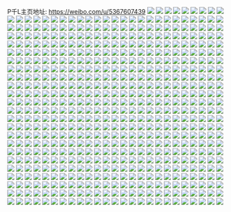 P千L主页地址: https://weibo.com/u/5367607439 
![](https://wx4.sinaimg.cn/mw2000/005RfVTxgy1h96sanwv5kj32eo37ku0y.jpg) 
![](https://wx4.sinaimg.cn/mw2000/005RfVTxgy1h96s7udx2oj32bc334u0x.jpg) 
![](https://wx4.sinaimg.cn/mw2000/005RfVTxgy1h96s8f1xcrj32c0340u0z.jpg) 
![](https://wx4.sinaimg.cn/mw2000/005RfVTxgy1h96s8kpe6yj32bc3341kz.jpg) 
![](https://wx4.sinaimg.cn/mw2000/005RfVTxgy1h96s8ub9bbj31o0280b2b.jpg) 
![](https://wx4.sinaimg.cn/mw2000/005RfVTxgy1h96s87z9cvj337k2eo4qs.jpg) 
![](https://wx4.sinaimg.cn/mw2000/005RfVTxgy1h96s8pv5ztj31o02807wj.jpg) 
![](https://wx4.sinaimg.cn/mw2000/005RfVTxgy1h96s8vnvbjj32c03407wh.jpg) 
![](https://wx4.sinaimg.cn/mw2000/005RfVTxgy1h96s95mouwj337k2eo7wn.jpg) 
![](https://wx4.sinaimg.cn/mw2000/005RfVTxgy1h96s9c31uhj33402c0kjn.jpg) 
![](https://wx4.sinaimg.cn/mw2000/005RfVTxgy1h8ujnt2lk5j32c02c0hdt.jpg) 
![](https://wx4.sinaimg.cn/mw2000/005RfVTxgy1h8ujnm7w6ej30wi1ycwvg.jpg) 
![](https://wx4.sinaimg.cn/mw2000/005RfVTxgy1h8ujnuz7fbj32c02c0kjl.jpg) 
![](https://wx4.sinaimg.cn/mw2000/005RfVTxgy1h8ujnr5yxwj32c02c0npd.jpg) 
![](https://wx4.sinaimg.cn/mw2000/005RfVTxgy1h8ujnooea6j32c02c0kjl.jpg) 
![](https://wx4.sinaimg.cn/mw2000/005RfVTxgy1h8ujnxt0ubj32c02c0npd.jpg) 
![](https://wx4.sinaimg.cn/mw2000/005RfVTxgy1h8qx7vgepoj30wi1yck6w.jpg) 
![](https://wx4.sinaimg.cn/mw2000/005RfVTxgy1h7v9l1wrdfj31s636cqv5.jpg) 
![](https://wx4.sinaimg.cn/mw2000/005RfVTxgy1h7v9kgwpwmj31s636cb2a.jpg) 
![](https://wx4.sinaimg.cn/mw2000/005RfVTxgy1h7v9kudj4wj31s636cnpd.jpg) 
![](https://wx4.sinaimg.cn/mw2000/005RfVTxgy1h7v9kkzwe6j31s636c4qq.jpg) 
![](https://wx4.sinaimg.cn/mw2000/005RfVTxgy1h7v9korgm8j316o16oayd.jpg) 
![](https://wx4.sinaimg.cn/mw2000/005RfVTxgy1h7v9kni5j2j31rl2elnpd.jpg) 
![](https://wx4.sinaimg.cn/mw2000/005RfVTxgy1h7v9kr4guyj31s636ce81.jpg) 
![](https://wx4.sinaimg.cn/mw2000/005RfVTxgy1h7v9kxkel5j31s636c1ky.jpg) 
![](https://wx4.sinaimg.cn/mw2000/005RfVTxgy1h7k7c38yxej32c02c01ky.jpg) 
![](https://wx4.sinaimg.cn/mw2000/005RfVTxgy1h7k7crv228j32c0340qv6.jpg) 
![](https://wx4.sinaimg.cn/mw2000/005RfVTxgy1h7k7cl4v6kj32c03404qu.jpg) 
![](https://wx4.sinaimg.cn/mw2000/005RfVTxgy1h78qaq580xj32c0340npg.jpg) 
![](https://wx4.sinaimg.cn/mw2000/005RfVTxgy1h78qav7184j31sb36cu0z.jpg) 
![](https://wx4.sinaimg.cn/mw2000/005RfVTxgy1h7416o4fqoj320830chdw.jpg) 
![](https://wx4.sinaimg.cn/mw2000/005RfVTxgy1h740kciwoaj30uk4tv4kg.jpg) 
![](https://wx4.sinaimg.cn/mw2000/005RfVTxgy1h740khyhhdj31ho1zkx6p.jpg) 
![](https://wx4.sinaimg.cn/mw2000/005RfVTxgy1h6x5c9e4emj32c0340e83.jpg) 
![](https://wx4.sinaimg.cn/mw2000/005RfVTxgy1h6x5ce048pj31sc2ds4qr.jpg) 
![](https://wx4.sinaimg.cn/mw2000/005RfVTxgy1h6x5c13s7uj31401hcn0n.jpg) 
![](https://wx4.sinaimg.cn/mw2000/005RfVTxgy1h6sjhx34o5j325d2clqv7.jpg) 
![](https://wx4.sinaimg.cn/mw2000/005RfVTxgy1h6p2druaj4j31400u0k05.jpg) 
![](https://wx4.sinaimg.cn/mw2000/005RfVTxgy1h6qq9p6om0j32c02c07wj.jpg) 
![](https://wx4.sinaimg.cn/mw2000/005RfVTxgy1h6qq9j00qrj32c02c0kjm.jpg) 
![](https://wx4.sinaimg.cn/mw2000/005RfVTxgy1h6qq9rupy9j32bc3347wk.jpg) 
![](https://wx4.sinaimg.cn/mw2000/005RfVTxgy1h6qq9kdkutj32c02c0e82.jpg) 
![](https://wx4.sinaimg.cn/mw2000/005RfVTxgy1h6qq9lw5yyj32c02c0npe.jpg) 
![](https://wx4.sinaimg.cn/mw2000/005RfVTxgy1h6qq9n5f7uj32c026z7wi.jpg) 
![](https://wx4.sinaimg.cn/mw2000/005RfVTxgy1h6lj25r4pqj32c02c07wi.jpg) 
![](https://wx4.sinaimg.cn/mw2000/005RfVTxgy1h6lj24e8zsj31se36cjx8.jpg) 
![](https://wx4.sinaimg.cn/mw2000/005RfVTxgy1h6ivryroykj30xc1xuhdt.jpg) 
![](https://wx4.sinaimg.cn/mw2000/005RfVTxgy1h6ivstqth3j315o3h07gb.jpg) 
![](https://wx4.sinaimg.cn/mw2000/005RfVTxgy1h6ivsilu8wj315o33l4qq.jpg) 
![](https://wx4.sinaimg.cn/mw2000/005RfVTxgy1h6ivs7vw3ij315o1xmkjl.jpg) 
![](https://wx4.sinaimg.cn/mw2000/005RfVTxgy1h6ivradjqpj324836ckjm.jpg) 
![](https://wx4.sinaimg.cn/mw2000/005RfVTxgy1h6ivt3bck9j315o3h0q9l.jpg) 
![](https://wx4.sinaimg.cn/mw2000/005RfVTxgy1h6ivrh2p8wj30xc3e80wm.jpg) 
![](https://wx4.sinaimg.cn/mw2000/005RfVTxgy1h6ivrm7gw4j312436cdhf.jpg) 
![](https://wx4.sinaimg.cn/mw2000/005RfVTxgy1h6ivrs670ej315o3h07ba.jpg) 
![](https://wx4.sinaimg.cn/mw2000/005RfVTxgy1h6ivqwtutyj30pf36cngr.jpg) 
![](https://wx4.sinaimg.cn/mw2000/005RfVTxgy1h6b4j5e9pqj32be2c0hdv.jpg) 
![](https://wx4.sinaimg.cn/mw2000/005RfVTxgy1h6b4izw1qlj31gw19n7wh.jpg) 
![](https://wx4.sinaimg.cn/mw2000/005RfVTxgy1h6b4j8wkq6j321x1wbqv6.jpg) 
![](https://wx4.sinaimg.cn/mw2000/005RfVTxgy1h65dgu9khdj30pl1usag4.jpg) 
![](https://wx4.sinaimg.cn/mw2000/005RfVTxgy1h61uyzzx8bj32c02c0hdu.jpg) 
![](https://wx4.sinaimg.cn/mw2000/005RfVTxgy1h61uyyk601j32c02c0b2a.jpg) 
![](https://wx4.sinaimg.cn/mw2000/005RfVTxgy1h5jds1yv3rj32c0340kjl.jpg) 
![](https://wx4.sinaimg.cn/mw2000/005RfVTxgy1h5jds83frhj33402c0kjm.jpg) 
![](https://wx4.sinaimg.cn/mw2000/005RfVTxgy1h5jds51hryj315o2bcqv5.jpg) 
![](https://wx4.sinaimg.cn/mw2000/005RfVTxgy1h5jds6qrjdj30wi1hi4h8.jpg) 
![](https://wx4.sinaimg.cn/mw2000/005RfVTxgy1h5jds3081sj30wi140ql8.jpg) 
![](https://wx4.sinaimg.cn/mw2000/005RfVTxgy1h5i83b6pzlj32pg2c01kx.jpg) 
![](https://wx4.sinaimg.cn/mw2000/005RfVTxgy1h58ehcoqlmj31ho1zkx6p.jpg) 
![](https://wx4.sinaimg.cn/mw2000/005RfVTxgy1h4jkkcp1s3j31tm2fhqv7.jpg) 
![](https://wx4.sinaimg.cn/mw2000/005RfVTxgy1h4jkketcj6j32c02tib2b.jpg) 
![](https://wx4.sinaimg.cn/mw2000/005RfVTxgy1h4jkk9j3vcj31zw2nvu0y.jpg) 
![](https://wx4.sinaimg.cn/mw2000/005RfVTxgy1h4jkkku2oej32bc3341l3.jpg) 
![](https://wx4.sinaimg.cn/mw2000/005RfVTxgy1h4jkkfufzpj310w1eq4e4.jpg) 
![](https://wx4.sinaimg.cn/mw2000/005RfVTxgy1h4jkkoerl3j322p1sn7wi.jpg) 
![](https://wx4.sinaimg.cn/mw2000/005RfVTxgy1h47z3i8nyaj31r12c1x6p.jpg) 
![](https://wx4.sinaimg.cn/mw2000/005RfVTxgy1h47z3bwzimj30qm0x6q61.jpg) 
![](https://wx4.sinaimg.cn/mw2000/005RfVTxgy1h47z3ji0lgj31r12c1b2a.jpg) 
![](https://wx4.sinaimg.cn/mw2000/005RfVTxgy1h47z3b1fmqj31401hck0k.jpg) 
![](https://wx4.sinaimg.cn/mw2000/005RfVTxgy1h47z3bk45cj30tz11qgru.jpg) 
![](https://wx4.sinaimg.cn/mw2000/005RfVTxgy1h47z3ckuqwj31401hc7gs.jpg) 
![](https://wx4.sinaimg.cn/mw2000/005RfVTxgy1h47z3fi0fnj32c02c07wj.jpg) 
![](https://wx4.sinaimg.cn/mw2000/005RfVTxgy1h47z3dqkvfj32c02c0qv5.jpg) 
![](https://wx4.sinaimg.cn/mw2000/005RfVTxgy1h47z3h2ywrj31r12c14qr.jpg) 
![](https://wx4.sinaimg.cn/mw2000/005RfVTxgy1h3yrhav1l4j31sc1scnpd.jpg) 
![](https://wx4.sinaimg.cn/mw2000/005RfVTxgy1h3epkde1afj32c12c1qv7.jpg) 
![](https://wx4.sinaimg.cn/mw2000/005RfVTxgy1h3epkfghanj32c12c1e83.jpg) 
![](https://wx4.sinaimg.cn/mw2000/005RfVTxgy1h3epkgv069j31w52g3e82.jpg) 
![](https://wx4.sinaimg.cn/mw2000/005RfVTxgy1h3eq9oncvcj31ga0wiaiu.jpg) 
![](https://wx4.sinaimg.cn/mw2000/005RfVTxgy1h34sc0zdijj31tz2lbqv8.jpg) 
![](https://wx4.sinaimg.cn/mw2000/005RfVTxgy1h34sc311h8j325x2a04qp.jpg) 
![](https://wx4.sinaimg.cn/mw2000/005RfVTxgy1h34sc210g5j30wi0ks77f.jpg) 
![](https://wx4.sinaimg.cn/mw2000/005RfVTxgy1h34sc1ktbjj30wi0l3din.jpg) 
![](https://wx4.sinaimg.cn/mw2000/005RfVTxgy1h2kqktu7dfj32bc334qv5.jpg) 
![](https://wx4.sinaimg.cn/mw2000/005RfVTxgy1h2kqkxh8msj32bc3344qq.jpg) 
![](https://wx4.sinaimg.cn/mw2000/005RfVTxgy1h2kqo3oq62j32c033vu0y.jpg) 
![](https://wx4.sinaimg.cn/mw2000/005RfVTxgy1h2kqo1izakj33402bvb2a.jpg) 
![](https://wx4.sinaimg.cn/mw2000/005RfVTxgy1h2kqo696kij30wi1emjw0.jpg) 
![](https://wx4.sinaimg.cn/mw2000/005RfVTxgy1h2e3tnh24zj32c12c14qr.jpg) 
![](https://wx4.sinaimg.cn/mw2000/005RfVTxgy1h2e3trzuo6j32c02c0hdy.jpg) 
![](https://wx4.sinaimg.cn/mw2000/005RfVTxgy1h2e3tpes5pj32c12c17wj.jpg) 
![](https://wx4.sinaimg.cn/mw2000/005RfVTxgy1h2e3tzpq83j31691mje81.jpg) 
![](https://wx4.sinaimg.cn/mw2000/005RfVTxgy1h2e3ttnv45j32c0340npe.jpg) 
![](https://wx4.sinaimg.cn/mw2000/005RfVTxgy1h2e3tvcfcnj32c0340qv6.jpg) 
![](https://wx4.sinaimg.cn/mw2000/005RfVTxgy1h2e3vd34jsj32bc2p37wh.jpg) 
![](https://wx4.sinaimg.cn/mw2000/005RfVTxgy1h1wx4na7z6j32c02c01ky.jpg) 
![](https://wx4.sinaimg.cn/mw2000/005RfVTxgy1h1wxfkxuo6j31ho1zkqv5.jpg) 
![](https://wx4.sinaimg.cn/mw2000/005RfVTxgy1h1wx4ltgtfj31cc1r2u0x.jpg) 
![](https://wx4.sinaimg.cn/mw2000/005RfVTxgy1h1wx4ouc24j31qy1qy1kx.jpg) 
![](https://wx4.sinaimg.cn/mw2000/005RfVTxgy1h061qtgg5tj30u0141aje.jpg) 
![](https://wx4.sinaimg.cn/mw2000/005RfVTxgy1h061qsmwymj30u01aqae2.jpg) 
![](https://wx4.sinaimg.cn/mw2000/005RfVTxgy1h061qurqbfj30u0140dps.jpg) 
![](https://wx4.sinaimg.cn/mw2000/005RfVTxgy1gzwqejp42nj30u00u0n10.jpg) 
![](https://wx4.sinaimg.cn/mw2000/005RfVTxgy1gzwqep9ccnj30u0183dpi.jpg) 
![](https://wx4.sinaimg.cn/mw2000/005RfVTxgy1gzvwlaj5o3j32c034tu0x.jpg) 
![](https://wx4.sinaimg.cn/mw2000/005RfVTxgy1gzvwl6m1maj30wi1ycdrk.jpg) 
![](https://wx4.sinaimg.cn/mw2000/005RfVTxgy1gzvwlzin2ij32bb332kjm.jpg) 
![](https://wx4.sinaimg.cn/mw2000/005RfVTxgy1gzvwoyahf6j31ho2nenpe.jpg) 
![](https://wx4.sinaimg.cn/mw2000/005RfVTxgy1gzoiimbh2dj30u019k152.jpg) 
![](https://wx4.sinaimg.cn/mw2000/005RfVTxgy1gzoiio3669j30u0140thh.jpg) 
![](https://wx4.sinaimg.cn/mw2000/005RfVTxgy1gze3cxafinj32c02c0u0y.jpg) 
![](https://wx4.sinaimg.cn/mw2000/005RfVTxgy1gzdkcl4z3vj32c0340e83.jpg) 
![](https://wx4.sinaimg.cn/mw2000/005RfVTxgy1gzdkcgxt13j32c0340e83.jpg) 
![](https://wx4.sinaimg.cn/mw2000/005RfVTxgy1gzdkcis5stj32c03407wj.jpg) 
![](https://wx4.sinaimg.cn/mw2000/005RfVTxgy1gzdkcoz46tj33402c0kjn.jpg) 
![](https://wx4.sinaimg.cn/mw2000/005RfVTxgy1gzdkcel2usj32c0340e83.jpg) 
![](https://wx4.sinaimg.cn/mw2000/005RfVTxgy1gzc217mw3gj30wi0winh4.jpg) 
![](https://wx4.sinaimg.cn/mw2000/005RfVTxgy1gzc22123r4j32bb2bb1ky.jpg) 
![](https://wx4.sinaimg.cn/mw2000/005RfVTxgy1gzc2173bbuj31hq1hqe82.jpg) 
![](https://wx4.sinaimg.cn/mw2000/005RfVTxgy1gzc237s5oij31ho1zkx6q.jpg) 
![](https://wx4.sinaimg.cn/mw2000/005RfVTxgy1gzc238qmfpj31ho1zku0x.jpg) 
![](https://wx4.sinaimg.cn/mw2000/005RfVTxgy1gz4civuui4j325s2owqv6.jpg) 
![](https://wx4.sinaimg.cn/mw2000/005RfVTxgy1gz4ciupkbyj31ko1kotwn.jpg) 
![](https://wx4.sinaimg.cn/mw2000/005RfVTxgy1gz4ciu672sj32c02c0npe.jpg) 
![](https://wx4.sinaimg.cn/mw2000/005RfVTxgy1gz4cisqopuj31ho1zknpd.jpg) 
![](https://wx4.sinaimg.cn/mw2000/005RfVTxgy1gyzo8icyicj31hq1hqb2a.jpg) 
![](https://wx4.sinaimg.cn/mw2000/005RfVTxgy1gypsk09qa1j30u00u0tbf.jpg) 
![](https://wx4.sinaimg.cn/mw2000/005RfVTxgy1gypsjy8xonj30u00u0n2o.jpg) 
![](https://wx4.sinaimg.cn/mw2000/005RfVTxgy1gypslnc6svj30u00u0tdm.jpg) 
![](https://wx4.sinaimg.cn/mw2000/005RfVTxgy1gymudtu0bsj31dd1ere7o.jpg) 
![](https://wx4.sinaimg.cn/mw2000/005RfVTxgy1gymueqwkeej32bb332u0y.jpg) 
![](https://wx4.sinaimg.cn/mw2000/005RfVTxgy1gymue2uwztj32bc334e83.jpg) 
![](https://wx4.sinaimg.cn/mw2000/005RfVTxgy1gymuehwbb4j315o2ia4qp.jpg) 
![](https://wx4.sinaimg.cn/mw2000/005RfVTxgy1gymudygm11j31ho1zku0x.jpg) 
![](https://wx4.sinaimg.cn/mw2000/005RfVTxgy1gyjaqvvrq3j31k02c24qq.jpg) 
![](https://wx4.sinaimg.cn/mw2000/005RfVTxgy1gyjaquu37nj30v70s0k34.jpg) 
![](https://wx4.sinaimg.cn/mw2000/005RfVTxgy1gyjaqxf4t8j320830cb2b.jpg) 
![](https://wx4.sinaimg.cn/mw2000/005RfVTxgy1gyi4u0qb0kj31pq2aa1ky.jpg) 
![](https://wx4.sinaimg.cn/mw2000/005RfVTxgy1gyi4u4udouj314a1zmqv5.jpg) 
![](https://wx4.sinaimg.cn/mw2000/005RfVTxgy1gyi4tz2hdqj31vm2i64qq.jpg) 
![](https://wx4.sinaimg.cn/mw2000/005RfVTxgy1gyi4txuaihj32ae31ux6p.jpg) 
![](https://wx4.sinaimg.cn/mw2000/005RfVTxgy1gyi4u6gkn4j31tw1twnk7.jpg) 
![](https://wx4.sinaimg.cn/mw2000/005RfVTxgy1gyi4u3oq8mj324i2u2u0z.jpg) 
![](https://wx4.sinaimg.cn/mw2000/005RfVTxgy1gy3591ugxaj30ru0rujxu.jpg) 
![](https://wx4.sinaimg.cn/mw2000/005RfVTxgy1gy26u9vdtsj31w01w0b29.jpg) 
![](https://wx4.sinaimg.cn/mw2000/005RfVTxgy1gy26egg8zkj31zk1hoe82.jpg) 
![](https://wx4.sinaimg.cn/mw2000/005RfVTxgy1gv718h3fnbj62982oox6r02.jpg) 
![](https://wx4.sinaimg.cn/mw2000/005RfVTxgy1gv718ddocfj61ho1yinpd02.jpg) 
![](https://wx4.sinaimg.cn/mw2000/005RfVTxgy1gv718ahx3bj627f2r57wj02.jpg) 
![](https://wx4.sinaimg.cn/mw2000/005RfVTxgy1gv718rkjs7j62c02jzhdw02.jpg) 
![](https://wx4.sinaimg.cn/mw2000/005RfVTxgy1gv718iwiw9j62c02c07wi02.jpg) 
![](https://wx4.sinaimg.cn/mw2000/005RfVTxgy1gv718lurddj62c0340qv802.jpg) 
![](https://wx4.sinaimg.cn/mw2000/005RfVTxgy1gulc46dg7sj60dv0a80u002.jpg) 
![](https://wx4.sinaimg.cn/mw2000/005RfVTxgy1gu8djfw7kwj62802yokjn02.jpg) 
![](https://wx4.sinaimg.cn/mw2000/005RfVTxgy1gu78rwviquj62bb2bbqv602.jpg) 
![](https://wx4.sinaimg.cn/mw2000/005RfVTxgy1gu78rz1fcxj62c02c0qv602.jpg) 
![](https://wx4.sinaimg.cn/mw2000/005RfVTxgy1gu78s14t76j62c02c0b2a02.jpg) 
![](https://wx4.sinaimg.cn/mw2000/005RfVTxgy1gu78s5m541j63332bb7wh02.jpg) 
![](https://wx4.sinaimg.cn/mw2000/005RfVTxgy1gu78s4ae5ij62c02c0e8302.jpg) 
![](https://wx4.sinaimg.cn/mw2000/005RfVTxgy1gu78rus5q1j62802you0z02.jpg) 
![](https://wx4.sinaimg.cn/mw2000/005RfVTxgy1gu78s8fkt8j63332bbkjn02.jpg) 
![](https://wx4.sinaimg.cn/mw2000/005RfVTxgy1gu78s9o5uoj6254254kjl02.jpg) 
![](https://wx4.sinaimg.cn/mw2000/005RfVTxgy1gu3thqnpszj63402c0npf02.jpg) 
![](https://wx4.sinaimg.cn/mw2000/005RfVTxgy1gu3thmnd08j61hc1z4kjl02.jpg) 
![](https://wx4.sinaimg.cn/mw2000/005RfVTxgy1gu3thoofzcj62bb2bbhdv02.jpg) 
![](https://wx4.sinaimg.cn/mw2000/005RfVTxgy1gu3thksfcuj62bb2bbu1202.jpg) 
![](https://wx4.sinaimg.cn/mw2000/005RfVTxgy1gtt8hgqeozj62c0340e8302.jpg) 
![](https://wx4.sinaimg.cn/mw2000/005RfVTxgy1gtt8hj65f4j62c02c0b2a02.jpg) 
![](https://wx4.sinaimg.cn/mw2000/005RfVTxgy1gtmjgczglsj62bb332hdv02.jpg) 
![](https://wx4.sinaimg.cn/mw2000/005RfVTxgy1gtmjgfyidrj63332bbx6r02.jpg) 
![](https://wx4.sinaimg.cn/mw2000/005RfVTxgy1gtmjg9fqncj629f29fkjm02.jpg) 
![](https://wx4.sinaimg.cn/mw2000/005RfVTxgy1gtmjgmdu2xj62c02lpqv702.jpg) 
![](https://wx4.sinaimg.cn/mw2000/005RfVTxgy1gtmjgrjhr0j60xc2tthdu02.jpg) 
![](https://wx4.sinaimg.cn/mw2000/005RfVTxgy1gtmkjpi6lfj62802you0z02.jpg) 
![](https://wx4.sinaimg.cn/mw2000/005RfVTxgy1gsj7fqzi5nj32c02c01ky.jpg) 
![](https://wx4.sinaimg.cn/mw2000/005RfVTxgy1gsj7jafo2wj31060trwur.jpg) 
![](https://wx4.sinaimg.cn/mw2000/005RfVTxgy1gsj7fuhnhcj32bb2787wi.jpg) 
![](https://wx4.sinaimg.cn/mw2000/005RfVTxgy1gsj7for04xj62802yox6q02.jpg) 
![](https://wx4.sinaimg.cn/mw2000/005RfVTxgy1gsj7ifbfdlj32c0340hdu.jpg) 
![](https://wx4.sinaimg.cn/mw2000/005RfVTxgy1gsj7fwu0r2j32802yo4qr.jpg) 
![](https://wx4.sinaimg.cn/mw2000/005RfVTxgy1gsbr1i0tysj60qo0pgk8p02.jpg) 
![](https://wx4.sinaimg.cn/mw2000/005RfVTxgy1gsbr1hajkoj30u00u0773.jpg) 
![](https://wx4.sinaimg.cn/mw2000/005RfVTxgy1gs47eghdrmj32uk2ukx6p.jpg) 
![](https://wx4.sinaimg.cn/mw2000/005RfVTxgy1gs46z7u9cej32c03407wl.jpg) 
![](https://wx4.sinaimg.cn/mw2000/005RfVTxgy1gs46zbf2q4j32bb3324qr.jpg) 
![](https://wx4.sinaimg.cn/mw2000/005RfVTxgy1gs4782efzfj32c02q57wk.jpg) 
![](https://wx4.sinaimg.cn/mw2000/005RfVTxgy1gs4786oksrj32c02n9x6r.jpg) 
![](https://wx4.sinaimg.cn/mw2000/005RfVTxgy1gs787uaud7j32by2oznpd.jpg) 
![](https://wx4.sinaimg.cn/mw2000/005RfVTxgy1gqhhs05o52j32c02c0b29.jpg) 
![](https://wx4.sinaimg.cn/mw2000/005RfVTxgy1gqhhry7ev3j32oq2c0hdt.jpg) 
![](https://wx4.sinaimg.cn/mw2000/005RfVTxgy1gqhhrufy05j32c02c07wh.jpg) 
![](https://wx4.sinaimg.cn/mw2000/005RfVTxgy1gqhhrsckxij33402c0b29.jpg) 
![](https://wx4.sinaimg.cn/mw2000/005RfVTxgy1gqhhwa18p8j32tv25hb2c.jpg) 
![](https://wx4.sinaimg.cn/mw2000/005RfVTxgy1gqhhwormwgj32c03404qq.jpg) 
![](https://wx4.sinaimg.cn/mw2000/005RfVTxgy1gphidq6sm7j33332bb7wi.jpg) 
![](https://wx4.sinaimg.cn/mw2000/005RfVTxgy1gphidlitulj32c0340kjl.jpg) 
![](https://wx4.sinaimg.cn/mw2000/005RfVTxgy1gphidoljhsj31u62g8kjm.jpg) 
![](https://wx4.sinaimg.cn/mw2000/005RfVTxgy1gphidrlmxyj32bb332npe.jpg) 
![](https://wx4.sinaimg.cn/mw2000/005RfVTxgy1gphidwu74jj32yo280e82.jpg) 
![](https://wx4.sinaimg.cn/mw2000/005RfVTxgy1gphidxyavoj32c02c0b29.jpg) 
![](https://wx4.sinaimg.cn/mw2000/005RfVTxgy1gphiednxb8j32c03407wi.jpg) 
![](https://wx4.sinaimg.cn/mw2000/005RfVTxgy1gphieex231j31r03401he.jpg) 
![](https://wx4.sinaimg.cn/mw2000/005RfVTxgy1gphiec01vjj32c0340u0y.jpg) 
![](https://wx4.sinaimg.cn/mw2000/005RfVTxgy1gp1xwlhagcj33402c07wj.jpg) 
![](https://wx4.sinaimg.cn/mw2000/005RfVTxgy1gp1xsshusnj32c03404ng.jpg) 
![](https://wx4.sinaimg.cn/mw2000/005RfVTxgy1gp1xswbxjrj32c0340u0y.jpg) 
![](https://wx4.sinaimg.cn/mw2000/005RfVTxgy1gp1xtgkqfgj30mi0jv7jl.jpg) 
![](https://wx4.sinaimg.cn/mw2000/005RfVTxgy1gp1xupths1j30tk0tv4n3.jpg) 
![](https://wx4.sinaimg.cn/mw2000/005RfVTxgy1gp1xw5bnjgj32c02c0x6p.jpg) 
![](https://wx4.sinaimg.cn/mw2000/005RfVTxgy1govg5b6dabj32c0340npd.jpg) 
![](https://wx4.sinaimg.cn/mw2000/005RfVTxgy1govg5aemwhj32802804qq.jpg) 
![](https://wx4.sinaimg.cn/mw2000/005RfVTxgy1govg58oospj32c0340npe.jpg) 
![](https://wx4.sinaimg.cn/mw2000/005RfVTxgy1govg59kdx5j30uo1a1woo.jpg) 
![](https://wx4.sinaimg.cn/mw2000/005RfVTxgy1govg8gtvktj32bb332npe.jpg) 
![](https://wx4.sinaimg.cn/mw2000/005RfVTxgy1govg8r2vkkj32c0340kjl.jpg) 
![](https://wx4.sinaimg.cn/mw2000/005RfVTxly1gojchj4v35j31lk1exqv5.jpg) 
![](https://wx4.sinaimg.cn/mw2000/005RfVTxly1gojchnphu2j30rs15onfp.jpg) 
![](https://wx4.sinaimg.cn/mw2000/005RfVTxly1gojchmxc89j31tu1hm7wh.jpg) 
![](https://wx4.sinaimg.cn/mw2000/005RfVTxly1gojchxywg2j31ug28xu0y.jpg) 
![](https://wx4.sinaimg.cn/mw2000/005RfVTxly1gojch7iyf2j32802yox6r.jpg) 
![](https://wx4.sinaimg.cn/mw2000/005RfVTxly1gojchrh8rij32a42ri4qr.jpg) 
![](https://wx4.sinaimg.cn/mw2000/005RfVTxly1gojchfu2jej32c0340hdu.jpg) 
![](https://wx4.sinaimg.cn/mw2000/005RfVTxly1gojch95ovpj30rs2at7wh.jpg) 
![](https://wx4.sinaimg.cn/mw2000/005RfVTxly1gojchccisej32c0340x6p.jpg) 
![](https://wx4.sinaimg.cn/mw2000/005RfVTxgy1goeik4al8pj30u0140qc3.jpg) 
![](https://wx4.sinaimg.cn/mw2000/005RfVTxgy1goeik8pb6yj30u0140wo3.jpg) 
![](https://wx4.sinaimg.cn/mw2000/005RfVTxgy1goeik57jv0j31400u07gj.jpg) 
![](https://wx4.sinaimg.cn/mw2000/005RfVTxgy1goeik5z69sj30u0140wog.jpg) 
![](https://wx4.sinaimg.cn/mw2000/005RfVTxgy1goeiqv6fvvj31400u04cc.jpg) 
![](https://wx4.sinaimg.cn/mw2000/005RfVTxgy1goeik7m8oaj30u0140qdl.jpg) 
![](https://wx4.sinaimg.cn/mw2000/005RfVTxly1godjstx37nj31mc25shdu.jpg) 
![](https://wx4.sinaimg.cn/mw2000/005RfVTxly1godjt2odnsj31mc25s4qp.jpg) 
![](https://wx4.sinaimg.cn/mw2000/005RfVTxly1godjsrw3waj31h722nx6p.jpg) 
![](https://wx4.sinaimg.cn/mw2000/005RfVTxly1godjslu6d0j31jz22me76.jpg) 
![](https://wx4.sinaimg.cn/mw2000/005RfVTxly1godjsnsudxj31fu25rx6p.jpg) 
![](https://wx4.sinaimg.cn/mw2000/005RfVTxly1godjspitssj31lr250npd.jpg) 
![](https://wx4.sinaimg.cn/mw2000/005RfVTxly1godjskx3mpj31zk1hox6p.jpg) 
![](https://wx4.sinaimg.cn/mw2000/005RfVTxly1godjsy6kj7j31mb1mbx6p.jpg) 
![](https://wx4.sinaimg.cn/mw2000/005RfVTxly1godjsvs0zuj31lb24e4qq.jpg) 
![](https://wx4.sinaimg.cn/mw2000/005RfVTxly1godjt4ih14j31mb1mbhdt.jpg) 
![](https://wx4.sinaimg.cn/mw2000/005RfVTxly1godjt0fm9nj31mb1mbe81.jpg) 
![](https://wx4.sinaimg.cn/mw2000/005RfVTxly1godjsipt2jj3140140qv5.jpg) 
![](https://wx4.sinaimg.cn/mw2000/005RfVTxgy1go9cui961aj31ho1zkhdt.jpg) 
![](https://wx4.sinaimg.cn/mw2000/005RfVTxgy1go9cvb0t2kj31mb25rhdu.jpg) 
![](https://wx4.sinaimg.cn/mw2000/005RfVTxgy1go9cuk1k0vj31zk1hox6p.jpg) 
![](https://wx4.sinaimg.cn/mw2000/005RfVTxgy1go9cun9om5j31mb1mbhdu.jpg) 
![](https://wx4.sinaimg.cn/mw2000/005RfVTxgy1go9culrmprj325r1mg7wi.jpg) 
![](https://wx4.sinaimg.cn/mw2000/005RfVTxgy1go9cuoowwwj31l11l14qq.jpg) 
![](https://wx4.sinaimg.cn/mw2000/005RfVTxgy1go9cve04yvj31k01k04qq.jpg) 
![](https://wx4.sinaimg.cn/mw2000/005RfVTxgy1go9cut19shj31ix1ixnpd.jpg) 
![](https://wx4.sinaimg.cn/mw2000/005RfVTxgy1go9cvcmrsoj31mb25qqv6.jpg) 
![](https://wx4.sinaimg.cn/mw2000/005RfVTxgy1go9cur2mtwj325s1mchdv.jpg) 
![](https://wx4.sinaimg.cn/mw2000/005RfVTxgy1go9cvf66y3j31vk1eou0x.jpg) 
![](https://wx4.sinaimg.cn/mw2000/005RfVTxgy1go9cw2ayjij31mb1mb4qq.jpg) 
![](https://wx4.sinaimg.cn/mw2000/005RfVTxgy1go87laylxzj30rs15o1ao.jpg) 
![](https://wx4.sinaimg.cn/mw2000/005RfVTxgy1go87laf0ybj31mb1mbb29.jpg) 
![](https://wx4.sinaimg.cn/mw2000/005RfVTxgy1go87lbs457j30rs15ondt.jpg) 
![](https://wx4.sinaimg.cn/mw2000/005RfVTxgy1go87lea0dnj31w02i01ky.jpg) 
![](https://wx4.sinaimg.cn/mw2000/005RfVTxgy1go87lksu9oj31mb25qe81.jpg) 
![](https://wx4.sinaimg.cn/mw2000/005RfVTxgy1go87lfjps8j31w02io1ky.jpg) 
![](https://wx4.sinaimg.cn/mw2000/005RfVTxgy1go87lg7uupj31h51h54hq.jpg) 
![](https://wx4.sinaimg.cn/mw2000/005RfVTxgy1go87lcv6mcj31mb25qb29.jpg) 
![](https://wx4.sinaimg.cn/mw2000/005RfVTxgy1go87lgr3twj31ic1icww8.jpg) 
![](https://wx4.sinaimg.cn/mw2000/005RfVTxgy1go87l9o4t5j31gn1t91ky.jpg) 
![](https://wx4.sinaimg.cn/mw2000/005RfVTxgy1go87llneq9j32c02c07wh.jpg) 
![](https://wx4.sinaimg.cn/mw2000/005RfVTxgy1go87lhw410j31w02ioqv6.jpg) 
![](https://wx4.sinaimg.cn/mw2000/005RfVTxgy1go736qngdzj31ld24hhdt.jpg) 
![](https://wx4.sinaimg.cn/mw2000/005RfVTxgy1go736mjl0aj31mc1mcqv5.jpg) 
![](https://wx4.sinaimg.cn/mw2000/005RfVTxgy1go736pfca1j31ho1zkkjl.jpg) 
![](https://wx4.sinaimg.cn/mw2000/005RfVTxgy1go736sj3s7j31ld24hkjl.jpg) 
![](https://wx4.sinaimg.cn/mw2000/005RfVTxgy1go736o8gw6j31ho1zknpd.jpg) 
![](https://wx4.sinaimg.cn/mw2000/005RfVTxgy1go736jxbpfj31ld24hkjl.jpg) 
![](https://wx4.sinaimg.cn/mw2000/005RfVTxly1go3oyd6pelj31hc1z41ky.jpg) 
![](https://wx4.sinaimg.cn/mw2000/005RfVTxly1go3oye5zmcj32c03404qp.jpg) 
![](https://wx4.sinaimg.cn/mw2000/005RfVTxly1go3oyfti84j31zk1honpd.jpg) 
![](https://wx4.sinaimg.cn/mw2000/005RfVTxly1go3oygeiflj31mc1mckhg.jpg) 
![](https://wx4.sinaimg.cn/mw2000/005RfVTxly1go3oygxpnaj31mb1mbh8m.jpg) 
![](https://wx4.sinaimg.cn/mw2000/005RfVTxly1go3oyhxm64j31ho1zkb2a.jpg) 
![](https://wx4.sinaimg.cn/mw2000/005RfVTxly1go3oyc5vylj31zk1hox6p.jpg) 
![](https://wx4.sinaimg.cn/mw2000/005RfVTxly1go3oyim9ldj32c0340hdu.jpg) 
![](https://wx4.sinaimg.cn/mw2000/005RfVTxly1go3oyjljtcj31mb1mbhdt.jpg) 
![](https://wx4.sinaimg.cn/mw2000/005RfVTxgy1gnthisxuq5j31mb25q7wh.jpg) 
![](https://wx4.sinaimg.cn/mw2000/005RfVTxgy1gnthint00sj31hf1hfqqk.jpg) 
![](https://wx4.sinaimg.cn/mw2000/005RfVTxgy1gnthimopnnj31mb25q4qp.jpg) 
![](https://wx4.sinaimg.cn/mw2000/005RfVTxgy1gnthilb1ygj30rs1hv1kx.jpg) 
![](https://wx4.sinaimg.cn/mw2000/005RfVTxgy1gnthioqjflj31mc25squ9.jpg) 
![](https://wx4.sinaimg.cn/mw2000/005RfVTxgy1gnthipzebwj31mc1mc4qp.jpg) 
![](https://wx4.sinaimg.cn/mw2000/005RfVTxgy1gnthirk41dj32c0340e82.jpg) 
![](https://wx4.sinaimg.cn/mw2000/005RfVTxgy1gnthiwlh3aj31mb1mbke0.jpg) 
![](https://wx4.sinaimg.cn/mw2000/005RfVTxgy1gnthkfhfwsj32c03404qq.jpg) 
![](https://wx4.sinaimg.cn/mw2000/005RfVTxgy1gnpe47ldpmj31kv1kvb29.jpg) 
![](https://wx4.sinaimg.cn/mw2000/005RfVTxgy1gnpe46d4gnj31ho1zk4qq.jpg) 
![](https://wx4.sinaimg.cn/mw2000/005RfVTxgy1gnpe7rdqyij31mb25qe81.jpg) 
![](https://wx4.sinaimg.cn/mw2000/005RfVTxgy1gnpe4aue6ij32c02c07wi.jpg) 
![](https://wx4.sinaimg.cn/mw2000/005RfVTxgy1gnpe584cckj32c0340b2a.jpg) 
![](https://wx4.sinaimg.cn/mw2000/005RfVTxgy1gnpe56lr61j32c02c0kjl.jpg) 
![](https://wx4.sinaimg.cn/mw2000/005RfVTxgy1gnnxjkdw3xj31uk222kjl.jpg) 
![](https://wx4.sinaimg.cn/mw2000/005RfVTxgy1gnnxjxqumuj32c02c0npg.jpg) 
![](https://wx4.sinaimg.cn/mw2000/005RfVTxgy1gnnxjmlb0oj32io1w0u0x.jpg) 
![](https://wx4.sinaimg.cn/mw2000/005RfVTxgy1gnprsxe013j32c0340b2b.jpg) 
![](https://wx4.sinaimg.cn/mw2000/005RfVTxgy1gnprsn7nn1j31r522ob29.jpg) 
![](https://wx4.sinaimg.cn/mw2000/005RfVTxgy1gnnxk26osaj33402c07wi.jpg) 
![](https://wx4.sinaimg.cn/mw2000/005RfVTxly1gnktv37d0hj31mb1mbnpd.jpg) 
![](https://wx4.sinaimg.cn/mw2000/005RfVTxly1gnktv6bm2qj320n1mce81.jpg) 
![](https://wx4.sinaimg.cn/mw2000/005RfVTxly1gnktv2a6b4j31mb1mbhdt.jpg) 
![](https://wx4.sinaimg.cn/mw2000/005RfVTxly1gnktv7fhy5j31mb1mbe81.jpg) 
![](https://wx4.sinaimg.cn/mw2000/005RfVTxly1gnktv4xqh7j32c03404qq.jpg) 
![](https://wx4.sinaimg.cn/mw2000/005RfVTxly1gnktv884mmj31mb1mb4qp.jpg) 
![](https://wx4.sinaimg.cn/mw2000/005RfVTxly1gnktvaud1pj32c02c0npf.jpg) 
![](https://wx4.sinaimg.cn/mw2000/005RfVTxly1gnktviqwcdj31ho1zk4qq.jpg) 
![](https://wx4.sinaimg.cn/mw2000/005RfVTxly1gnktvc6weuj325c22cqv5.jpg) 
![](https://wx4.sinaimg.cn/mw2000/005RfVTxly1gms9hmrgqcj31fa1fa1kx.jpg) 
![](https://wx4.sinaimg.cn/mw2000/005RfVTxly1gms9hpmisuj31mb1mbb29.jpg) 
![](https://wx4.sinaimg.cn/mw2000/005RfVTxly1gms9hst7a5j32c0340u0y.jpg) 
![](https://wx4.sinaimg.cn/mw2000/005RfVTxly1gms9i1s3taj31mb25q4qp.jpg) 
![](https://wx4.sinaimg.cn/mw2000/005RfVTxly1gms9i78df5j31zk1hox6p.jpg) 
![](https://wx4.sinaimg.cn/mw2000/005RfVTxly1gms9i4rpyoj32c0340e82.jpg) 
![](https://wx4.sinaimg.cn/mw2000/005RfVTxly1gms9hviofqj32c0340b2a.jpg) 
![](https://wx4.sinaimg.cn/mw2000/005RfVTxly1gms9hkpp2bj32c0340b29.jpg) 
![](https://wx4.sinaimg.cn/mw2000/005RfVTxly1gms9hz46wlj33402c0x6p.jpg) 
![](https://wx4.sinaimg.cn/mw2000/005RfVTxly1gms9ixa610j32c0340x6p.jpg) 
![](https://wx4.sinaimg.cn/mw2000/005RfVTxly1gms9j0apo1j32c02c0kjl.jpg) 
![](https://wx4.sinaimg.cn/mw2000/005RfVTxly1gms9j4hkqfj32c03407wi.jpg) 
![](https://wx4.sinaimg.cn/mw2000/005RfVTxly1gml9deinndj31381ga7rw.jpg) 
![](https://wx4.sinaimg.cn/mw2000/005RfVTxly1gml9df0p3pj30zu1hrdsj.jpg) 
![](https://wx4.sinaimg.cn/mw2000/005RfVTxly1gml9de3gnfj31021p2nco.jpg) 
![](https://wx4.sinaimg.cn/mw2000/005RfVTxly1gml9lw3yegj30yi196nf6.jpg) 
![](https://wx4.sinaimg.cn/mw2000/005RfVTxly1gml9efzh1oj32c0340hdu.jpg) 
![](https://wx4.sinaimg.cn/mw2000/005RfVTxly1gml9lwvn6lj31hn1hne5t.jpg) 
![](https://wx4.sinaimg.cn/mw2000/005RfVTxly1gml9eibfqyj31lj24phcl.jpg) 
![](https://wx4.sinaimg.cn/mw2000/005RfVTxly1gml9exwomvj32c0340hdt.jpg) 
![](https://wx4.sinaimg.cn/mw2000/005RfVTxly1gml9mayua8j31w02io4qq.jpg) 
![](https://wx4.sinaimg.cn/mw2000/005RfVTxly1gml9mkugtsj32fz1hmqv5.jpg) 
![](https://wx4.sinaimg.cn/mw2000/005RfVTxly1gml9mjyz93j31w02iox6p.jpg) 
![](https://wx4.sinaimg.cn/mw2000/005RfVTxly1gml9middlaj31hn2nchdu.jpg) 
![](https://wx4.sinaimg.cn/mw2000/005RfVTxgy1gmhrj6rz1tj32c0340npd.jpg) 
![](https://wx4.sinaimg.cn/mw2000/005RfVTxgy1gmhrj8s7ggj30rs4moe82.jpg) 
![](https://wx4.sinaimg.cn/mw2000/005RfVTxgy1gmhrjbfkpvj32c0340qv6.jpg) 
![](https://wx4.sinaimg.cn/mw2000/005RfVTxgy1gmhrjtei36j32nc1hn4qr.jpg) 
![](https://wx4.sinaimg.cn/mw2000/005RfVTxgy1gmhrjknirzj33402c07wk.jpg) 
![](https://wx4.sinaimg.cn/mw2000/005RfVTxgy1gmhrjgqbslj32c02wg7wk.jpg) 
![](https://wx4.sinaimg.cn/mw2000/005RfVTxgy1gmhrjp47q6j32c02c0qv7.jpg) 
![](https://wx4.sinaimg.cn/mw2000/005RfVTxgy1gmhrkea8apj33402qrhdy.jpg) 
![](https://wx4.sinaimg.cn/mw2000/005RfVTxgy1gmhrjmmwcfj32c0340b2b.jpg) 
![](https://wx4.sinaimg.cn/mw2000/005RfVTxgy1gmhrjvno6qj32c0327hdw.jpg) 
![](https://wx4.sinaimg.cn/mw2000/005RfVTxgy1gmhrjioe6hj32c02c0qv6.jpg) 
![](https://wx4.sinaimg.cn/mw2000/005RfVTxgy1gmhrjy629nj32c0340u10.jpg) 
![](https://wx4.sinaimg.cn/mw2000/005RfVTxgy1gmhrjrf6exj32c02c0x6s.jpg) 
![](https://wx4.sinaimg.cn/mw2000/005RfVTxgy1gmifr6pf9jj30zk0no4iu.jpg) 
![](https://wx4.sinaimg.cn/mw2000/005RfVTxgy1gmifr75d2vj30zk0npwy4.jpg) 
![](https://wx4.sinaimg.cn/mw2000/005RfVTxgy1gmhrjenss6j327h2q7e83.jpg) 
![](https://wx4.sinaimg.cn/mw2000/005RfVTxgy1gmhrk9rifdj32c0340nph.jpg) 
![](https://wx4.sinaimg.cn/mw2000/005RfVTxgy1gmhrkbjlulj32c02c0qv5.jpg) 
![](https://wx4.sinaimg.cn/mw2000/005RfVTxly1gm8mr1ulbfj32c0340npd.jpg) 
![](https://wx4.sinaimg.cn/mw2000/005RfVTxly1gm8mr0fu7hj32c02c0npd.jpg) 
![](https://wx4.sinaimg.cn/mw2000/005RfVTxly1gm8mr3an2hj32c0340qv5.jpg) 
![](https://wx4.sinaimg.cn/mw2000/005RfVTxly1gm1r91324xj31mc1mc1kx.jpg) 
![](https://wx4.sinaimg.cn/mw2000/005RfVTxly1gm1r909u0gj31mb1mbe81.jpg) 
![](https://wx4.sinaimg.cn/mw2000/005RfVTxly1gm1r8z22v1j31mb1mbnpd.jpg) 
![](https://wx4.sinaimg.cn/mw2000/005RfVTxly1gm1r8y3rx9j30yi0xr7bi.jpg) 
![](https://wx4.sinaimg.cn/mw2000/005RfVTxly1gm1r94t62yj31og2ioawi.jpg) 
![](https://wx4.sinaimg.cn/mw2000/005RfVTxly1gm1r93gpnhj326d2wix6s.jpg) 
![](https://wx4.sinaimg.cn/mw2000/005RfVTxly1gm1r8wvmukj31oe1sohdt.jpg) 
![](https://wx4.sinaimg.cn/mw2000/005RfVTxly1gm1r95w15aj30yg1pa7wh.jpg) 
![](https://wx4.sinaimg.cn/mw2000/005RfVTxly1gm1r959aoij30st0u0k5v.jpg) 
![](https://wx4.sinaimg.cn/mw2000/005RfVTxgy1glwz9ogw03j31mc1mchaj.jpg) 
![](https://wx4.sinaimg.cn/mw2000/005RfVTxgy1glwz9qkdijj31mb1mbu0x.jpg) 
![](https://wx4.sinaimg.cn/mw2000/005RfVTxgy1glwz9pcljuj31mb1mbx4z.jpg) 
![](https://wx4.sinaimg.cn/mw2000/005RfVTxgy1glwz9rj3e8j31mc1mc1kx.jpg) 
![](https://wx4.sinaimg.cn/mw2000/005RfVTxgy1glwza3b9jrj32c02pvqv6.jpg) 
![](https://wx4.sinaimg.cn/mw2000/005RfVTxgy1glwz9sfea2j31mb1mb7wh.jpg) 
![](https://wx4.sinaimg.cn/mw2000/005RfVTxgy1glwz9tv496j31mc1mctzf.jpg) 
![](https://wx4.sinaimg.cn/mw2000/005RfVTxgy1glwz9v81nej32c0340b2a.jpg) 
![](https://wx4.sinaimg.cn/mw2000/005RfVTxgy1glwz9nkvunj31mc1mcx6m.jpg) 
![](https://wx4.sinaimg.cn/mw2000/005RfVTxgy1glwz9ytnlrj31mb1mbnpd.jpg) 
![](https://wx4.sinaimg.cn/mw2000/005RfVTxgy1glwz9zjl28j31f61f6nmq.jpg) 
![](https://wx4.sinaimg.cn/mw2000/005RfVTxgy1glwz9t4lmxj31mc1mckgy.jpg) 
![](https://wx4.sinaimg.cn/mw2000/005RfVTxgy1glwza1djd1j32c0340e83.jpg) 
![](https://wx4.sinaimg.cn/mw2000/005RfVTxgy1glwza5ftx4j31mc1mc7wh.jpg) 
![](https://wx4.sinaimg.cn/mw2000/005RfVTxgy1gll7s4oto2j31zj2be7wi.jpg) 
![](https://wx4.sinaimg.cn/mw2000/005RfVTxly1gll7s7mpq7j32c02fjb2a.jpg) 
![](https://wx4.sinaimg.cn/mw2000/005RfVTxly1gll7sjucwvj31mb1mbhdt.jpg) 
![](https://wx4.sinaimg.cn/mw2000/005RfVTxly1gll7se6m3lj32c0340x6q.jpg) 
![](https://wx4.sinaimg.cn/mw2000/005RfVTxly1gll7sh9uyjj31mb25re81.jpg) 
![](https://wx4.sinaimg.cn/mw2000/005RfVTxly1gll7s9hgz2j31mb1mbnmi.jpg) 
![](https://wx4.sinaimg.cn/mw2000/005RfVTxgy1gl09r7hphgj321r1tu7mw.jpg) 
![](https://wx4.sinaimg.cn/mw2000/005RfVTxgy1gl09r5nl4ej32c02o8e84.jpg) 
![](https://wx4.sinaimg.cn/mw2000/005RfVTxgy1gl09r8hpn9j32c02c07u8.jpg) 
![](https://wx4.sinaimg.cn/mw2000/005RfVTxgy1gl09r6rcccj31mb1mb7wh.jpg) 
![](https://wx4.sinaimg.cn/mw2000/005RfVTxgy1gl09rbjt2aj31mb1mbb29.jpg) 
![](https://wx4.sinaimg.cn/mw2000/005RfVTxgy1gl09r9zia0j32c02c0e82.jpg) 
![](https://wx4.sinaimg.cn/mw2000/005RfVTxly1gjjggx4gp7j31ho1zkx6p.jpg) 
![](https://wx4.sinaimg.cn/mw2000/005RfVTxly1gjjggt84oij31ho1zkqv5.jpg) 
![](https://wx4.sinaimg.cn/mw2000/005RfVTxly1gjjgh0j5d4j31ho1zku0x.jpg) 
![](https://wx4.sinaimg.cn/mw2000/005RfVTxly1gjjggu7mwgj31ho1zk1ky.jpg) 
![](https://wx4.sinaimg.cn/mw2000/005RfVTxly1gjjggsabkjj31ho1zkx6p.jpg) 
![](https://wx4.sinaimg.cn/mw2000/005RfVTxly1gjjghyyk4mj31ho1zkx6p.jpg) 
![](https://wx4.sinaimg.cn/mw2000/005RfVTxly1gjjggyr8tej31ho1zkx6p.jpg) 
![](https://wx4.sinaimg.cn/mw2000/005RfVTxly1gjjggvt9xbj31g11zjkjl.jpg) 
![](https://wx4.sinaimg.cn/mw2000/005RfVTxly1gjjgh1mosjj31fs1zjkjl.jpg) 
![](https://wx4.sinaimg.cn/mw2000/005RfVTxly1gjdscnw37ej316k1ktax9.jpg) 
![](https://wx4.sinaimg.cn/mw2000/005RfVTxly1gjdscl6inqj32by2ce4qq.jpg) 
![](https://wx4.sinaimg.cn/mw2000/005RfVTxly1gjdsugearcj31w02iox6p.jpg) 
![](https://wx4.sinaimg.cn/mw2000/005RfVTxly1gjdscijbqnj32c02c0npd.jpg) 
![](https://wx4.sinaimg.cn/mw2000/005RfVTxly1gjdscn9b71j30yg1panjr.jpg) 
![](https://wx4.sinaimg.cn/mw2000/005RfVTxly1gjdscmhicsj31zk1honpd.jpg) 
![](https://wx4.sinaimg.cn/mw2000/005RfVTxly1gjdscppneoj32c02c07wi.jpg) 
![](https://wx4.sinaimg.cn/mw2000/005RfVTxly1gjdscquyikj31mb1mbkjl.jpg) 
![](https://wx4.sinaimg.cn/mw2000/005RfVTxly1gjdscsfgefj31g91g91kx.jpg) 
![](https://wx4.sinaimg.cn/mw2000/005RfVTxly1gjdsctj5b1j32c02c0u0x.jpg) 
![](https://wx4.sinaimg.cn/mw2000/005RfVTxly1gjdswhgy6ij32c0340u0x.jpg) 
![](https://wx4.sinaimg.cn/mw2000/005RfVTxly1gjdswf5p1qj32c03407wi.jpg) 
![](https://wx4.sinaimg.cn/mw2000/005RfVTxgy1gja5pde54tj31mb1mbb29.jpg) 
![](https://wx4.sinaimg.cn/mw2000/005RfVTxgy1gja5pbqnx1j31mc25sb29.jpg) 
![](https://wx4.sinaimg.cn/mw2000/005RfVTxgy1gja5pff5jsj31mb1mbkjl.jpg) 
![](https://wx4.sinaimg.cn/mw2000/005RfVTxgy1gja5pk3seij31tb1rrno3.jpg) 
![](https://wx4.sinaimg.cn/mw2000/005RfVTxgy1gja5pix8h5j31mb1mbnpd.jpg) 
![](https://wx4.sinaimg.cn/mw2000/005RfVTxgy1gja5pgvhsmj31m31m37wh.jpg) 
![](https://wx4.sinaimg.cn/mw2000/005RfVTxly1gj5b9lnw6qj31mb1mbe81.jpg) 
![](https://wx4.sinaimg.cn/mw2000/005RfVTxly1gj5b9sjlf1j31mb1mb1kx.jpg) 
![](https://wx4.sinaimg.cn/mw2000/005RfVTxly1gj5b9n6tghj31mb1mbb29.jpg) 
![](https://wx4.sinaimg.cn/mw2000/005RfVTxly1gj5b9kdbpsj32c0340u0y.jpg) 
![](https://wx4.sinaimg.cn/mw2000/005RfVTxly1gj5b9oiwbmj32c0340u0y.jpg) 
![](https://wx4.sinaimg.cn/mw2000/005RfVTxly1gj5b9q3756j32c0340qv6.jpg) 
![](https://wx4.sinaimg.cn/mw2000/005RfVTxly1gj5b9j9qmij31g61g6b29.jpg) 
![](https://wx4.sinaimg.cn/mw2000/005RfVTxly1gj5b9rnzrhj31mb1mb4qp.jpg) 
![](https://wx4.sinaimg.cn/mw2000/005RfVTxly1giynyr06dqj31mb1mbe81.jpg) 
![](https://wx4.sinaimg.cn/mw2000/005RfVTxly1giynypilxtj32io1w01ky.jpg) 
![](https://wx4.sinaimg.cn/mw2000/005RfVTxly1giynyrsycij31mb1mbe81.jpg) 
![](https://wx4.sinaimg.cn/mw2000/005RfVTxly1giyoancofbj334022ou0x.jpg) 
![](https://wx4.sinaimg.cn/mw2000/005RfVTxly1giynyqbwtwj31mb1mbe81.jpg) 
![](https://wx4.sinaimg.cn/mw2000/005RfVTxly1giyoam68lgj32io1ogh4y.jpg) 
![](https://wx4.sinaimg.cn/mw2000/005RfVTxly1gip041icx7j31w02io1kz.jpg) 
![](https://wx4.sinaimg.cn/mw2000/005RfVTxly1gip1x7hw3bj31ho1zkkjm.jpg) 
![](https://wx4.sinaimg.cn/mw2000/005RfVTxly1gip04747k3j31w02ionpe.jpg) 
![](https://wx4.sinaimg.cn/mw2000/005RfVTxly1gip0431rijj31w02io4qr.jpg) 
![](https://wx4.sinaimg.cn/mw2000/005RfVTxly1gip075q6dzj31w02iokjm.jpg) 
![](https://wx4.sinaimg.cn/mw2000/005RfVTxly1gip0454cjij31w02ioqv7.jpg) 
![](https://wx4.sinaimg.cn/mw2000/005RfVTxgy1gih65g0q4aj31mc1mcka1.jpg) 
![](https://wx4.sinaimg.cn/mw2000/005RfVTxgy1gih65jy1p6j32c02c0u0x.jpg) 
![](https://wx4.sinaimg.cn/mw2000/005RfVTxgy1gih65i1v9oj31mb1mb7wh.jpg) 
![](https://wx4.sinaimg.cn/mw2000/005RfVTxgy1gih65qtzqvj324d1l9e81.jpg) 
![](https://wx4.sinaimg.cn/mw2000/005RfVTxgy1gih65f0iufj31mb1mb1kx.jpg) 
![](https://wx4.sinaimg.cn/mw2000/005RfVTxgy1gih65nr50aj31kw1kw4qp.jpg) 
![](https://wx4.sinaimg.cn/mw2000/005RfVTxgy1gih65p78jtj31mc25saza.jpg) 
![](https://wx4.sinaimg.cn/mw2000/005RfVTxgy1gih65meq9fj32c02c0x6p.jpg) 
![](https://wx4.sinaimg.cn/mw2000/005RfVTxgy1gih65gx7nrj31mc25snht.jpg) 
![](https://wx4.sinaimg.cn/mw2000/005RfVTxly1giblij7vmoj31mb1mb4qp.jpg) 
![](https://wx4.sinaimg.cn/mw2000/005RfVTxly1gibliif2fej31ml2a4b29.jpg) 
![](https://wx4.sinaimg.cn/mw2000/005RfVTxly1giblixqyv4j32io1w0b2a.jpg) 
![](https://wx4.sinaimg.cn/mw2000/005RfVTxly1giblijtzlaj31mb1mbkjl.jpg) 
![](https://wx4.sinaimg.cn/mw2000/005RfVTxly1gibligzctij325q1mbhdt.jpg) 
![](https://wx4.sinaimg.cn/mw2000/005RfVTxly1giblihp48uj31mb1mbb29.jpg) 
![](https://wx4.sinaimg.cn/mw2000/005RfVTxgy1gho4pjdn7dj32c03407wk.jpg) 
![](https://wx4.sinaimg.cn/mw2000/005RfVTxgy1gho4pkps3ej31f02io7wi.jpg) 
![](https://wx4.sinaimg.cn/mw2000/005RfVTxgy1gho4plg2rkj33402c0kjf.jpg) 
![](https://wx4.sinaimg.cn/mw2000/005RfVTxgy1gho4pppw3ej30og0xs0zx.jpg) 
![](https://wx4.sinaimg.cn/mw2000/005RfVTxgy1gho4pnq4gej33402c01kx.jpg) 
![](https://wx4.sinaimg.cn/mw2000/005RfVTxgy1gho4pr7rt4j32io1f0x6p.jpg) 
![](https://wx4.sinaimg.cn/mw2000/005RfVTxgy1ghfqevzea8j32c0340000.jpg) 
![](https://wx4.sinaimg.cn/mw2000/005RfVTxgy1ghfqf3v0krj32c0340hdt.jpg) 
![](https://wx4.sinaimg.cn/mw2000/005RfVTxgy1ghfqfd3d6wj32c03401ky.jpg) 
![](https://wx4.sinaimg.cn/mw2000/005RfVTxgy1ghfqfmdrk2j32c0340u0x.jpg) 
![](https://wx4.sinaimg.cn/mw2000/005RfVTxgy1ghfqek0lxcj31w02io1ky.jpg) 
![](https://wx4.sinaimg.cn/mw2000/005RfVTxgy1ghfqfv36j1j32c0340b29.jpg) 
![](https://wx4.sinaimg.cn/mw2000/005RfVTxgy1ghfqg4mm53j31mb1mbkj2.jpg) 
![](https://wx4.sinaimg.cn/mw2000/005RfVTxgy1ghfqeax4y6j31mb1mb4qp.jpg) 
![](https://wx4.sinaimg.cn/mw2000/005RfVTxgy1ghfqgfwrwzj31mb1mb1kg.jpg) 
![](https://wx4.sinaimg.cn/mw2000/005RfVTxgy1ggl0le7cocj31ms23mqv5.jpg) 
![](https://wx4.sinaimg.cn/mw2000/005RfVTxgy1gg9bt9uv3uj30u01qeqdh.jpg) 
![](https://wx4.sinaimg.cn/mw2000/005RfVTxgy1gflsoc44jmj31iu20a7wi.jpg) 
![](https://wx4.sinaimg.cn/mw2000/005RfVTxgy1gflsod4vl4j31mb1t4b29.jpg) 
![](https://wx4.sinaimg.cn/mw2000/005RfVTxgy1gfls7yploxj32c0340kjl.jpg) 
![](https://wx4.sinaimg.cn/mw2000/005RfVTxgy1gfls80m5eej32c0340kjl.jpg) 
![](https://wx4.sinaimg.cn/mw2000/005RfVTxgy1gf4u4hco4xj31w02iokjm.jpg) 
![](https://wx4.sinaimg.cn/mw2000/005RfVTxly1geobh1r7taj33402c0npf.jpg) 
![](https://wx4.sinaimg.cn/mw2000/005RfVTxly1geobgwdhz3j32io1w0hdu.jpg) 
![](https://wx4.sinaimg.cn/mw2000/005RfVTxly1geobgy39jjj33402c0hdv.jpg) 
![](https://wx4.sinaimg.cn/mw2000/005RfVTxly1geobh42ym9j32c03407wi.jpg) 
![](https://wx4.sinaimg.cn/mw2000/005RfVTxly1geobgug99yj33402c0b29.jpg) 
![](https://wx4.sinaimg.cn/mw2000/005RfVTxly1geobgywnjpj33402c01kx.jpg) 
![](https://wx4.sinaimg.cn/mw2000/005RfVTxly1geobh3az6gj30qn0u4thc.jpg) 
![](https://wx4.sinaimg.cn/mw2000/005RfVTxly1geobh2rxszj32c02c0npe.jpg) 
![](https://wx4.sinaimg.cn/mw2000/005RfVTxly1geobgx3kzej31v61ssqv5.jpg) 
![](https://wx4.sinaimg.cn/mw2000/005RfVTxly1gefnbc1ix4j32c02c0u0y.jpg) 
![](https://wx4.sinaimg.cn/mw2000/005RfVTxly1gefnb4jbbtj32402tcx6r.jpg) 
![](https://wx4.sinaimg.cn/mw2000/005RfVTxly1gefnbinvesj32c02c0e83.jpg) 
![](https://wx4.sinaimg.cn/mw2000/005RfVTxly1gefnh9htj4j32af1t94qr.jpg) 
![](https://wx4.sinaimg.cn/mw2000/005RfVTxly1gefnb82hcqj32c0340x6v.jpg) 
![](https://wx4.sinaimg.cn/mw2000/005RfVTxly1gefnb9c0koj31z41hce81.jpg) 
![](https://wx4.sinaimg.cn/mw2000/005RfVTxly1ge9xp7p8ztj31ii1sjb29.jpg) 
![](https://wx4.sinaimg.cn/mw2000/005RfVTxly1ge9xwe68xzj31zk1hoqv5.jpg) 
![](https://wx4.sinaimg.cn/mw2000/005RfVTxly1ge1ob4izcaj32c02c0b2a.jpg) 
![](https://wx4.sinaimg.cn/mw2000/005RfVTxly1ge1oaynzq3j31ho1zknpd.jpg) 
![](https://wx4.sinaimg.cn/mw2000/005RfVTxly1ge1oazgxygj32c02c0kjl.jpg) 
![](https://wx4.sinaimg.cn/mw2000/005RfVTxly1ge1objezyyj32c02c04qq.jpg) 
![](https://wx4.sinaimg.cn/mw2000/005RfVTxgy1gdrcl2s6eej32c02c0b2c.jpg) 
![](https://wx4.sinaimg.cn/mw2000/005RfVTxgy1gdja909chij32io1w0x6p.jpg) 
![](https://wx4.sinaimg.cn/mw2000/005RfVTxgy1gdja91tvc6j31ho1zk1ky.jpg) 
![](https://wx4.sinaimg.cn/mw2000/005RfVTxgy1gdjaa3jjdgj32c02c07wi.jpg) 
![](https://wx4.sinaimg.cn/mw2000/005RfVTxgy1gdja9u8looj32c02c0x6p.jpg) 
![](https://wx4.sinaimg.cn/mw2000/005RfVTxgy1gdja8xn6x3j32c02c0hdu.jpg) 
![](https://wx4.sinaimg.cn/mw2000/005RfVTxgy1gdja9v59h9j32c02c0b2a.jpg) 
![](https://wx4.sinaimg.cn/mw2000/005RfVTxgy1gdja8wmm6fj32c02c01ky.jpg) 
![](https://wx4.sinaimg.cn/mw2000/005RfVTxgy1gdjaaj6xd1j32c02c07wi.jpg) 
![](https://wx4.sinaimg.cn/mw2000/005RfVTxgy1gdja934j58j32c02c01ky.jpg) 
![](https://wx4.sinaimg.cn/mw2000/005RfVTxgy1gaxmi80nlmj32io1w01ky.jpg) 
![](https://wx4.sinaimg.cn/mw2000/005RfVTxgy1gai0rpgve8j30yi0aejt3.jpg) 
![](https://wx4.sinaimg.cn/mw2000/005RfVTxly1ga5thfeo00j32ds1sg4qe.jpg) 
![](https://wx4.sinaimg.cn/mw2000/005RfVTxly1ga5thddv70j32ds1sg7wh.jpg) 
![](https://wx4.sinaimg.cn/mw2000/005RfVTxly1ga5thgme80j32c0340npe.jpg) 
![](https://wx4.sinaimg.cn/mw2000/005RfVTxly1ga5theqb8yj32c02c0b2b.jpg) 
![](https://wx4.sinaimg.cn/mw2000/005RfVTxgy1g9xtnpbszfj30rs0ks0zb.jpg) 
![](https://wx4.sinaimg.cn/mw2000/005RfVTxgy1g9xthbqha1j31w02afhdt.jpg) 
![](https://wx4.sinaimg.cn/mw2000/005RfVTxgy1g9xthhwdrhj31zk1hokjl.jpg) 
![](https://wx4.sinaimg.cn/mw2000/005RfVTxgy1g9xth7lihqj33402c0kjm.jpg) 
![](https://wx4.sinaimg.cn/mw2000/005RfVTxgy1g9xthaz339j30u00u011i.jpg) 
![](https://wx4.sinaimg.cn/mw2000/005RfVTxgy1g9xtof54rij32c02c0x6p.jpg) 
![](https://wx4.sinaimg.cn/mw2000/005RfVTxgy1g9xthaadmnj32c02c01kz.jpg) 
![](https://wx4.sinaimg.cn/mw2000/005RfVTxgy1g9xth8uou1j31zk1honpd.jpg) 
![](https://wx4.sinaimg.cn/mw2000/005RfVTxgy1g9xthehyw7j32c02c0np1.jpg) 
![](https://wx4.sinaimg.cn/mw2000/005RfVTxgy1g9vm8pzbqrj32ht1vp1ky.jpg) 
![](https://wx4.sinaimg.cn/mw2000/005RfVTxgy1g9vlzxqquij31ho1zknpd.jpg) 
![](https://wx4.sinaimg.cn/mw2000/005RfVTxgy1g9vm004tjmj33402c01ky.jpg) 
![](https://wx4.sinaimg.cn/mw2000/005RfVTxgy1g9vm8qzq3hj32ck2ab7wi.jpg) 
![](https://wx4.sinaimg.cn/mw2000/005RfVTxgy1g9rre6ebvgj31w02iou0x.jpg) 
![](https://wx4.sinaimg.cn/mw2000/005RfVTxgy1g9rre1b12yj32c03407wh.jpg) 
![](https://wx4.sinaimg.cn/mw2000/005RfVTxgy1g9rrffvdh2j33402c0b29.jpg) 
![](https://wx4.sinaimg.cn/mw2000/005RfVTxgy1g9rropvc9kj32c71usu0x.jpg) 
![](https://wx4.sinaimg.cn/mw2000/005RfVTxgy1g9rrfj510fj32c02ll1ky.jpg) 
![](https://wx4.sinaimg.cn/mw2000/005RfVTxgy1g9rrxtve8kj31w027cx6p.jpg) 
![](https://wx4.sinaimg.cn/mw2000/005RfVTxgy1g9rrk4gid2j33402c0x6p.jpg) 
![](https://wx4.sinaimg.cn/mw2000/005RfVTxly1g8td20u16sj325w2fcqv5.jpg) 
![](https://wx4.sinaimg.cn/mw2000/005RfVTxly1g8td22amdjj31y12d21ky.jpg) 
![](https://wx4.sinaimg.cn/mw2000/005RfVTxly1g8td1yj1hsj33402c0kjm.jpg) 
![](https://wx4.sinaimg.cn/mw2000/005RfVTxgy1g8d26gc9gtj32e11rc4bs.jpg) 
![](https://wx4.sinaimg.cn/mw2000/005RfVTxgy1g8d26fihrzj32c0340185.jpg) 
![](https://wx4.sinaimg.cn/mw2000/005RfVTxgy1g8d26cdorfj33402c0ap2.jpg) 
![](https://wx4.sinaimg.cn/mw2000/005RfVTxgy1g8d26e1juij33402c0dus.jpg) 
![](https://wx4.sinaimg.cn/mw2000/005RfVTxgy1g8ah1ke9unj33402c0hdt.jpg) 
![](https://wx4.sinaimg.cn/mw2000/005RfVTxgy1g8ah100vgpj33402c0npf.jpg) 
![](https://wx4.sinaimg.cn/mw2000/005RfVTxgy1g8ah1hu5jsj32c0340x6q.jpg) 
![](https://wx4.sinaimg.cn/mw2000/005RfVTxgy1g8ah11gks0j32io1w0npe.jpg) 
![](https://wx4.sinaimg.cn/mw2000/005RfVTxgy1g8ahzht6toj32c0340hdw.jpg) 
![](https://wx4.sinaimg.cn/mw2000/005RfVTxgy1g8ah13me09j33402c0u0z.jpg) 
![](https://wx4.sinaimg.cn/mw2000/005RfVTxgy1g8ah0xsbisj32d51y9kjl.jpg) 
![](https://wx4.sinaimg.cn/mw2000/005RfVTxgy1gctv1p7x8uj31400u0alv.jpg) 
![](https://wx4.sinaimg.cn/mw2000/005RfVTxgy1g8ah6dmlh1j33402c0u0y.jpg) 
![](https://wx4.sinaimg.cn/mw2000/005RfVTxgy1g6x4rhzkosj31ho1zkkjl.jpg) 
![](https://wx4.sinaimg.cn/mw2000/005RfVTxgy1g6x4rnunbrj31ho1zk1ky.jpg) 
![](https://wx4.sinaimg.cn/mw2000/005RfVTxgy1g6x4rk2md9j31ho1zkhdt.jpg) 
![](https://wx4.sinaimg.cn/mw2000/005RfVTxgy1g68zlhf9flj32c0340b2a.jpg) 
![](https://wx4.sinaimg.cn/mw2000/005RfVTxgy1g68zn27k3dj33402c07wh.jpg) 
![](https://wx4.sinaimg.cn/mw2000/005RfVTxgy1g68znl9e52j31w02iokjl.jpg) 
![](https://wx4.sinaimg.cn/mw2000/005RfVTxgy1g68zlf5c68j33402c0kjn.jpg) 
![](https://wx4.sinaimg.cn/mw2000/005RfVTxgy1g68zlk3mqgj32xh2cuqv7.jpg) 
![](https://wx4.sinaimg.cn/mw2000/005RfVTxgy1g68zmz5biyj33402c0x6p.jpg) 
![](https://wx4.sinaimg.cn/mw2000/005RfVTxgy1g68zoa486jj31w02io7wh.jpg) 
![](https://wx4.sinaimg.cn/mw2000/005RfVTxgy1g3whjq2ndyj32io1w0u0x.jpg) 
![](https://wx4.sinaimg.cn/mw2000/005RfVTxgy1g3whs9ire0j33402c04qs.jpg) 
![](https://wx4.sinaimg.cn/mw2000/005RfVTxgy1g3whjt6qp1j32io1w0qv5.jpg) 
![](https://wx4.sinaimg.cn/mw2000/005RfVTxgy1g2yts26d20j33402c0x6r.jpg) 
![](https://wx4.sinaimg.cn/mw2000/005RfVTxgy1g2ytvjz6sqj33402c0kjn.jpg) 
![](https://wx4.sinaimg.cn/mw2000/005RfVTxgy1g2ytvluf8uj32io1w0qv5.jpg) 
![](https://wx4.sinaimg.cn/mw2000/005RfVTxgy1gcu4xfqt8rj31400u0gyx.jpg) 
![](https://wx4.sinaimg.cn/mw2000/005RfVTxgy1gcu4x77oq7j31400u0dpa.jpg) 
![](https://wx4.sinaimg.cn/mw2000/005RfVTxgy1gcu4xqzjkzj310k0u0jye.jpg) 
![](https://wx4.sinaimg.cn/mw2000/005RfVTxgy1g2ytutkko3j31w02iohdu.jpg) 
![](https://wx4.sinaimg.cn/mw2000/005RfVTxgy1g2yty05qroj32ds1sc1ky.jpg) 
![](https://wx4.sinaimg.cn/mw2000/005RfVTxgy1g2ytt997ulj32e220anpe.jpg) 
![](https://wx4.sinaimg.cn/mw2000/005RfVTxgy1g2sqzqn3jcj30u00u0gtg.jpg) 
![](https://wx4.sinaimg.cn/mw2000/005RfVTxgy1g2sqzr0jznj31hc0u0ti0.jpg) 
![](https://wx4.sinaimg.cn/mw2000/005RfVTxgy1g2sr32peogj31bn0sqtj0.jpg) 
![](https://wx4.sinaimg.cn/mw2000/005RfVTxgy1fzlc4lalhij31sc2ccu14.jpg) 
